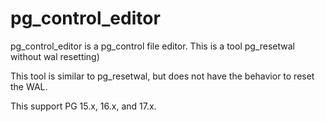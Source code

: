 # pg\_control\_editor

pg\_control\_editor is a pg\_control file editor.
This is a tool pg\_resetwal without wal resetting)

This tool is similar to pg\_resetwal, but does not have the behavior to reset the WAL.

This support PG 15.x, 16.x, and 17.x.

